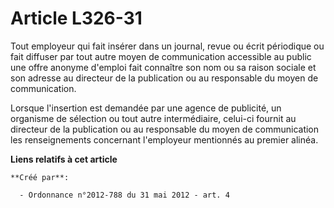 # Article L326-31

Tout employeur qui fait insérer dans un journal, revue ou écrit périodique ou fait diffuser par tout autre moyen de
communication accessible au public une offre anonyme d'emploi fait connaître son nom ou sa raison sociale et son adresse au
directeur de la publication ou au responsable du moyen de communication.

Lorsque l'insertion est demandée par une agence de publicité, un organisme de sélection ou tout autre intermédiaire, celui-ci
fournit au directeur de la publication ou au responsable du moyen de communication les renseignements concernant l'employeur
mentionnés au premier alinéa.

**Liens relatifs à cet article**

	**Créé par**:

	  - Ordonnance n°2012-788 du 31 mai 2012 - art. 4
